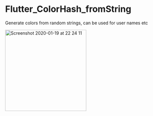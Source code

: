 # Flutter_ColorHash_fromString
Generate colors from random strings, can be used for user names etc

<img width="262" alt="Screenshot 2020-01-19 at 22 24 11" src="https://user-images.githubusercontent.com/6782228/72688745-8a0c6000-3b0a-11ea-974b-1255f3423f70.png">
